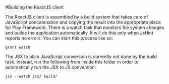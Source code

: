 #Building the ReactJS client

The ReactJS client is assembled by a build system that takes care of JavaScript concatenation and copying the result into the appropriate place for Play Framework. There is a watch task that monitors file system changes and builds the application automatically. It will do this only when JsHint reports no errors. You can start this process like so:

    grunt watch

The JSX to plain JavaScript conversion is currently not done by the build task. Instead, run the following from inside this folder in order to automatically run the JSX to JS conversion:

    jsx --watch jsx/ build/

